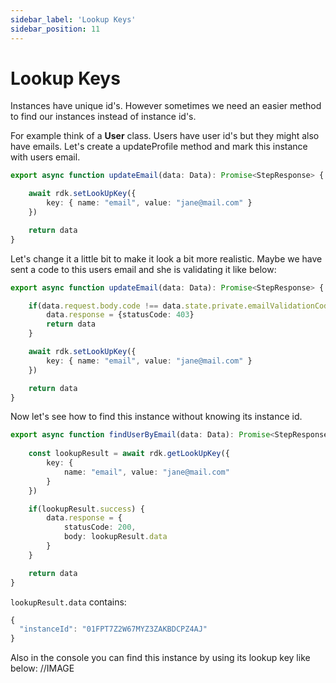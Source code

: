 ```yaml
---
sidebar_label: 'Lookup Keys'
sidebar_position: 11
---
```


# Lookup Keys

Instances have unique id's. However sometimes we need an easier method to find our instances instead of instance id's. 

For example think of a __User__ class. Users have user id's but they might also have emails. Let's create a updateProfile method and mark this instance with users email.

```typescript
export async function updateEmail(data: Data): Promise<StepResponse> {

    await rdk.setLookUpKey({
        key: { name: "email", value: "jane@mail.com" }
    })

    return data
}
```

Let's change it a little bit to make it look a bit more realistic. Maybe we have sent a code to this users email and she is validating it like below:

```typescript
export async function updateEmail(data: Data): Promise<StepResponse> {

    if(data.request.body.code !== data.state.private.emailValidationCode) {
        data.response = {statusCode: 403}
        return data
    }

    await rdk.setLookUpKey({
        key: { name: "email", value: "jane@mail.com" }
    })

    return data
}
```

Now let's see how to find this instance without knowing its instance id.

```typescript
export async function findUserByEmail(data: Data): Promise<StepResponse> {
    
    const lookupResult = await rdk.getLookUpKey({
        key: {
            name: "email", value: "jane@mail.com"
        }
    })

    if(lookupResult.success) {
        data.response = {
            statusCode: 200,
            body: lookupResult.data
        }
    }

    return data
}
```

```lookupResult.data``` contains:

```typescript
{
  "instanceId": "01FPT7Z2W67MYZ3ZAKBDCPZ4AJ"
}
```

Also in the console you can find this instance by using its lookup key like below:
//IMAGE